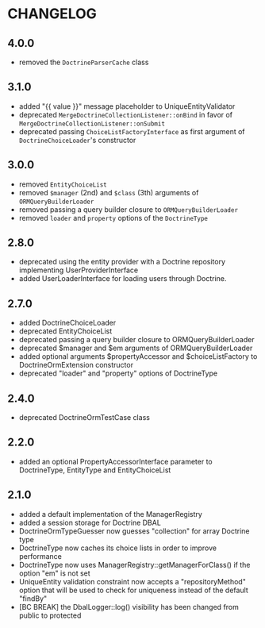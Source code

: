 CHANGELOG
=========

4.0.0
-----

 * removed the `DoctrineParserCache` class

3.1.0
-----

 * added "{{ value }}" message placeholder to UniqueEntityValidator
 * deprecated `MergeDoctrineCollectionListener::onBind` in favor of
   `MergeDoctrineCollectionListener::onSubmit`
 * deprecated passing `ChoiceListFactoryInterface` as first argument of
   `DoctrineChoiceLoader`'s constructor

3.0.0
-----

 * removed `EntityChoiceList`
 * removed `$manager` (2nd) and `$class` (3th) arguments of `ORMQueryBuilderLoader`
 * removed passing a query builder closure to `ORMQueryBuilderLoader`
 * removed `loader` and `property` options of the `DoctrineType`

2.8.0
-----

 * deprecated using the entity provider with a Doctrine repository implementing UserProviderInterface
 * added UserLoaderInterface for loading users through Doctrine.

2.7.0
-----

 * added DoctrineChoiceLoader
 * deprecated EntityChoiceList
 * deprecated passing a query builder closure to ORMQueryBuilderLoader
 * deprecated $manager and $em arguments of ORMQueryBuilderLoader
 * added optional arguments $propertyAccessor and $choiceListFactory to DoctrineOrmExtension constructor
 * deprecated "loader" and "property" options of DoctrineType

2.4.0
-----

 * deprecated DoctrineOrmTestCase class

2.2.0
-----

 * added an optional PropertyAccessorInterface parameter to DoctrineType,
   EntityType and EntityChoiceList

2.1.0
-----

 * added a default implementation of the ManagerRegistry
 * added a session storage for Doctrine DBAL
 * DoctrineOrmTypeGuesser now guesses "collection" for array Doctrine type
 * DoctrineType now caches its choice lists in order to improve performance
 * DoctrineType now uses ManagerRegistry::getManagerForClass() if the option "em" is not set
 * UniqueEntity validation constraint now accepts a "repositoryMethod" option that will be used to check for uniqueness instead of the default "findBy"
 * [BC BREAK] the DbalLogger::log() visibility has been changed from public to
   protected
